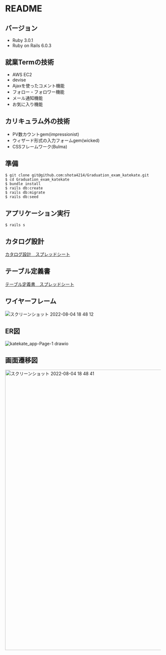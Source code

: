 # README

## バージョン
* Ruby 3.0.1
* Ruby on Rails 6.0.3

## 就業Termの技術
* AWS EC2
* devise
* Ajaxを使ったコメント機能
* フォロー・フォロワー機能
* メール通知機能
* お気に入り機能

## カリキュラム外の技術
* PV数カウントgem(impressionist)
* ウィザード形式の入力フォームgem(wicked)
* CSSフレームワーク(Bulma)

## 準備
```
$ git clone git@github.com:shota4214/Graduation_exam_katekate.git
$ cd Graduation_exam_katekate
$ bundle install
$ rails db:create
$ rails db:migrate
$ rails db:seed
```

## アプリケーション実行
```
$ rails s
```

## カタログ設計
[カタログ設計　スプレッドシート](https://docs.google.com/spreadsheets/d/1VZ91-x6q8wQ8oJU2w7w8Fg1JAt1p2uCHBd0Nv9BZqHQ/edit?usp=sharing)
## テーブル定義書
[テーブル定義書　スプレッドシート](https://docs.google.com/spreadsheets/d/1VZ91-x6q8wQ8oJU2w7w8Fg1JAt1p2uCHBd0Nv9BZqHQ/edit?usp=sharing)
## ワイヤーフレーム
![スクリーンショット 2022-08-04 18 48 12](https://user-images.githubusercontent.com/104758322/182818257-39466d8f-1aa9-43c1-8ed5-ca4ea92b439b.png)
## ER図
![katekate_app-Page-1 drawio](https://user-images.githubusercontent.com/104758322/184463700-36dd53ce-a132-4315-b926-4b2c33a9bf6c.png)

## 画面遷移図
<img width="907" alt="スクリーンショット 2022-08-04 18 48 41" src="https://user-images.githubusercontent.com/104758322/182818481-c084565c-083b-4bce-a4cb-d519b8c47081.png">